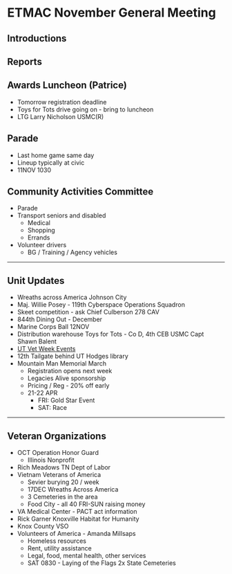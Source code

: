 # ETMAC November General Meeting

## Introductions

## Reports

## Awards Luncheon (Patrice)

- Tomorrow registration deadline
- Toys for Tots drive going on - bring to luncheon
- LTG Larry Nicholson USMC(R)

## Parade

- Last home game same day
- Lineup typically at civic
- 11NOV 1030

## Community Activities Committee

- Parade
- Transport seniors and disabled
  - Medical
  - Shopping
  - Errands
- Volunteer drivers
  - BG / Training / Agency vehicles

---

## Unit Updates

- Wreaths across America Johnson City
- Maj. Willie Posey - 119th Cyberspace Operations Squadron
- Skeet competition - ask Chief Culberson 278 CAV
- 844th Dining Out - December
- Marine Corps Ball 12NOV
- Distribution warehouse Toys for Tots - Co D, 4th CEB USMC Capt Shawn Balent
- [UT Vet Week Events](https://news.utk.edu/2022/11/02/veterans-day-a-week-of-celebrations/)
- 12th Tailgate behind UT Hodges library
- Mountain Man Memorial March
  - Registration opens next week
  - Legacies Alive sponsorship
  - Pricing / Reg - 20% off early
  - 21-22 APR
    - FRI: Gold Star Event
    - SAT: Race

---

## Veteran Organizations

- OCT Operation Honor Guard
  - Illinois Nonprofit
- Rich Meadows TN Dept of Labor
- Vietnam Veterans of America
  - Sevier burying 20 / week
  - 17DEC Wreaths Across America
  - 3 Cemeteries in the area
  - Food City - all 40 FRI-SUN raising money
- VA Medical Center - PACT act information
- Rick Garner Knoxville Habitat for Humanity
- Knox County VSO
- Volunteers of America - Amanda Millsaps 
  - Homeless resources
  - Rent, utility assistance
  - Legal, food, mental health, other services
  - SAT 0830 - Laying of the Flags 2x State Cemeteries
